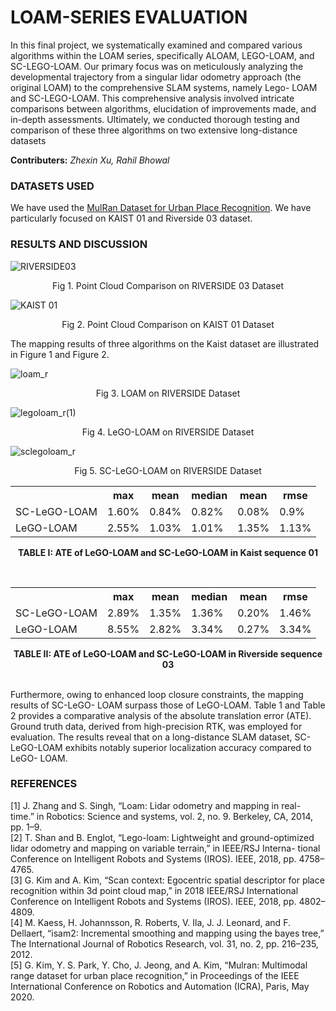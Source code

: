 # LOAM-SERIES EVALUATION
In this final project, we systematically examined
and compared various algorithms within the LOAM series,
specifically ALOAM, LEGO-LOAM, and SC-LEGO-LOAM. Our
primary focus was on meticulously analyzing the developmental
trajectory from a singular lidar odometry approach (the original
LOAM) to the comprehensive SLAM systems, namely Lego-
LOAM and SC-LEGO-LOAM. This comprehensive analysis
involved intricate comparisons between algorithms, elucidation
of improvements made, and in-depth assessments. Ultimately,
we conducted thorough testing and comparison of these three
algorithms on two extensive long-distance datasets

**Contributers:** *Zhexin Xu, Rahil Bhowal*

### DATASETS USED
We have used the [MulRan Dataset for Urban Place Recognition](https://sites.google.com/view/mulran-pr/dataset). We have particularly focused on KAIST 01 and Riverside 03 dataset.

### RESULTS AND DISCUSSION
![RIVERSIDE03](https://github.com/rahil-bhowal007/LOAM-SERIES/assets/65888130/29b68ae0-8bc3-4e0c-ba96-7ac997c3e8a0)
<p align="center">
<it> Fig 1. Point Cloud Comparison on RIVERSIDE 03 Dataset </it>
</p>

![KAIST 01 ](https://github.com/rahil-bhowal007/LOAM-SERIES/assets/65888130/85627c42-4458-417a-80fc-0358b5816f09)
<p align="center">
<it>Fig 2. Point Cloud Comparison on KAIST 01 Dataset</it>
</p>
The mapping results of three algorithms on the Kaist dataset
are illustrated in Figure 1 and Figure 2.
<br/>

![loam_r](https://github.com/rahil-bhowal007/LOAM-SERIES/assets/65888130/722af654-f017-4750-ac2d-bf487ee78049)
<p align="center">
<it>Fig 3. LOAM on RIVERSIDE Dataset</it>
</p>

![legoloam_r(1)](https://github.com/rahil-bhowal007/LOAM-SERIES/assets/65888130/cdb7b46f-955d-4133-a3d5-6392c195d703)
<p align="center">
<it>Fig 4. LeGO-LOAM on RIVERSIDE Dataset</it>
</p>

![sclegoloam_r](https://github.com/rahil-bhowal007/LOAM-SERIES/assets/65888130/dcb8988a-5100-4975-b179-f6cc25bdec66)
<p align="center">
<it>Fig 5. SC-LeGO-LOAM on RIVERSIDE Dataset</it>
</p>

<p align="center">
<table>
   <tr>
    <th></th>
    <th>max</th>
     <th>mean</th>
     <th>median</th>
     <th>mean</th>
     <th>rmse</th>
  </tr>
  <tr>
    <td>SC-LeGO-LOAM</td>
    <td>1.60%</td>
    <td>0.84%</td>
    <td>0.82%</td>
    <td>0.08%</td>
    <td>0.9%</td>
   </tr>
  <tr>
  <td>LeGO-LOAM</td>
  <td>2.55%</td>
  <td>1.03%</td>
  <td>1.01%</td>
  <td>1.35%</td>
  <td>1.13%</td>  
  </tr>
</table>
</p>
<p align="center">
<b>TABLE I: ATE of LeGO-LOAM and SC-LeGO-LOAM in
Kaist sequence 01</b>
</p>
<br/>
<p align="center">
<table>
   <tr>
    <th></th>
    <th>max</th>
     <th>mean</th>
     <th>median</th>
     <th>mean</th>
     <th>rmse</th>
  </tr>
  <tr>
    <td>SC-LeGO-LOAM</td>
    <td>2.89%</td>
    <td>1.35%</td>
    <td>1.36%</td>
    <td>0.20%</td>
    <td>1.46%</td>
   </tr>
  <tr>
  <td>LeGO-LOAM</td>
  <td>8.55%</td>
  <td>2.82%</td>
  <td>3.34%</td>
  <td>0.27%</td>
  <td>3.34%</td>  
  </tr>
</table>
</p>
<p align="center">
<b>TABLE II: ATE of LeGO-LOAM and SC-LeGO-LOAM in
Riverside sequence 03</b>
</p>
<br/>
Furthermore, owing to enhanced
loop closure constraints, the mapping results of SC-LeGO-
LOAM surpass those of LeGO-LOAM. Table 1 and Table 2 provides a comparative analysis of the absolute translation
error (ATE). Ground truth data, derived from high-precision
RTK, was employed for evaluation. The results reveal that
on a long-distance SLAM dataset, SC-LeGO-LOAM exhibits
notably superior localization accuracy compared to LeGO-
LOAM.

### REFERENCES
[1] J. Zhang and S. Singh, “Loam: Lidar odometry and mapping in real-
time.” in Robotics: Science and systems, vol. 2, no. 9. Berkeley, CA,
2014, pp. 1–9.
<BR/>
[2] T. Shan and B. Englot, “Lego-loam: Lightweight and ground-optimized
lidar odometry and mapping on variable terrain,” in IEEE/RSJ Interna-
tional Conference on Intelligent Robots and Systems (IROS). IEEE,
2018, pp. 4758–4765.<BR/>
[3] G. Kim and A. Kim, “Scan context: Egocentric spatial descriptor for place
recognition within 3d point cloud map,” in 2018 IEEE/RSJ International
Conference on Intelligent Robots and Systems (IROS). IEEE, 2018, pp.
4802–4809.<BR/>
[4] M. Kaess, H. Johannsson, R. Roberts, V. Ila, J. J. Leonard, and F. Dellaert,
“isam2: Incremental smoothing and mapping using the bayes tree,” The
International Journal of Robotics Research, vol. 31, no. 2, pp. 216–235,
2012.<bR/>
[5] G. Kim, Y. S. Park, Y. Cho, J. Jeong, and A. Kim, “Mulran: Multimodal
range dataset for urban place recognition,” in Proceedings of the IEEE
International Conference on Robotics and Automation (ICRA), Paris, May
2020.















